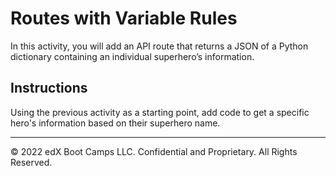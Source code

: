 # Routes with Variable Rules

In this activity, you will add an API route that returns a JSON of a Python dictionary containing an individual superhero’s information.

## Instructions

Using the previous activity as a starting point, add code to get a specific hero's information based on their superhero name.

---

© 2022 edX Boot Camps LLC. Confidential and Proprietary. All Rights Reserved.
